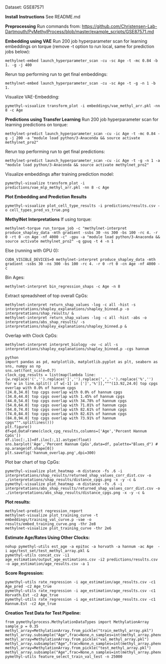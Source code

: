 Dataset: GSE87571

**Install Instructions**
See README.md

**Preprocessing**
Run commands from: https://github.com/Christensen-Lab-Dartmouth/PyMethylProcess/blob/master/example_scripts/GSE87571.md

**Embedding using VAE**
Run 200 job hyperparameter scan for learning embeddings on torque (remove -t option to run local, same for prediction jobs below):  
```
methylnet-embed launch_hyperparameter_scan -cu -sc Age -t -mc 0.84 -b 1. -g -j 400
```
Rerun top performing run to get final embeddings:
```
methylnet-embed launch_hyperparameter_scan -cu -sc Age -t -g -n 1 -b 1.
```
Visualize VAE-Embedding:
```
pymethyl-visualize transform_plot -i embeddings/vae_methyl_arr.pkl -nn 8 -c Age
```

**Predictions using Transfer Learning**
Run 200 job hyperparameter scan for learning predictions on torque:
```
methylnet-predict launch_hyperparameter_scan -cu -ic Age -t -mc 0.84 -g -j 200 -a "module load python/3-Anaconda && source activate methylnet_pro2"
```
Rerun top performing run to get final predictions:
```
methylnet-predict launch_hyperparameter_scan -cu -ic Age -t -g -n 1 -a "module load python/3-Anaconda && source activate methylnet_pro2"
```
Visualize embeddings after training prediction model:
```
pymethyl-visualize transform_plot -i predictions/vae_mlp_methyl_arr.pkl -nn 8 -c Age
```

**Plot Embedding and Prediction Results**
```
pymethyl-visualize plot_cell_type_results -i predictions/results.csv -o cell_types_pred_vs_true.png
```

**MethylNet Interpretations**
If using torque:  
```
methylnet-torque run_torque_job -c "methylnet-interpret produce_shapley_data -mth gradient -ssbs 30 -ns 300 -bs 100 -rc 4. -r 0 -rt 0 -cn Age -nf 4000 -c" -gpu -a "module load python/3-Anaconda && source activate methylnet_pro2" -q gpuq -t 4 -n 1
```
Else (running with GPU 0):  
```
CUDA_VISIBLE_DEVICES=0 methylnet-interpret produce_shapley_data -mth gradient -ssbs 30 -ns 300 -bs 100 -rc 4. -r 0 -rt 0 -cn Age -nf 4000 -c
```

Bin Ages:
```
methylnet-interpret bin_regression_shaps -c Age -n 8
```

Extract spreadsheet of top overall CpGs:
```
methylnet-interpret return_shap_values -log -c all -hist -s interpretations/shapley_explanations/shapley_binned.p -o  interpretations/shap_results/ &
methylnet-interpret return_shap_values -log -c all -hist -abs -o interpretations/abs_shap_results/ -s interpretations/shapley_explanations/shapley_binned.p &

```

Overlap with Clock CpGs:

```
methylnet-interpret interpret_biology -ov -c all -s interpretations/shapley_explanations/shapley_binned.p -cgs hannum

python
import pandas as pd, matplotlib, matplotlib.pyplot as plt, seaborn as sns, numpy as np
sns.set(font_scale=0.7)
clock_cpg_results = list(map(lambda line: [w.replace('(','').replace(']','').replace(',','-').replace('%','') for w in line.split() if w[-1] in [']','%']],"""(13.92,24.0] top cpgs overlap with 0.0% of hannum cpgs
(24.0,34.0] top cpgs overlap with 0.0% of hannum cpgs
(34.0,44.0] top cpgs overlap with 1.45% of hannum cpgs
(44.0,54.0] top cpgs overlap with 34.78% of hannum cpgs
(54.0,64.0] top cpgs overlap with 71.01% of hannum cpgs
(64.0,74.0] top cpgs overlap with 82.61% of hannum cpgs
(74.0,84.0] top cpgs overlap with 82.61% of hannum cpgs
(84.0,94.0] top cpgs overlap with 73.91% of hannum cpgs""".splitlines()))
plt.figure()
df=pd.DataFrame(clock_cpg_results,columns=['Age','Percent Hannum CpGs'])
df.iloc[:,1]=df.iloc[:,1].astype(float)
sns.barplot('Age','Percent Hannum CpGs',data=df, palette="Blues_d") # np.arange(df.shape[0])
plt.savefig('hannum_overlap.png',dpi=300)
```

Plot bar chart of top CpGs:
```
pymethyl-visualize plot_heatmap -m distance -fs .6 -i interpretations/shap_results/returned_shap_values_corr_dist.csv -o ./interpretations/shap_results/distance_cpgs.png -x -y -c &
pymethyl-visualize plot_heatmap -m distance -fs .6 -i interpretations/abs_shap_results/returned_shap_values_corr_dist.csv -o ./interpretations/abs_shap_results/distance_cpgs.png -x -y -c &
```

**Plot results:**
```
methylnet-predict regression_report
methylnet-visualize plot_training_curve -t embeddings/training_val_curve.p -vae -o results/embed_training_curve.png -thr 2e8
methylnet-visualize plot_training_curve -thr 2e6
```

**Estimate Age/Rates Using Other Clocks:**
```
nohup pymethyl-utils est_age -a epitoc -a horvath -a hannum -ac Age  -i age/test_set/test_methyl_array.pkl &
pymethyl-utils concat_csv -i1 age_estimation/output_age_estimations.csv -i2 predictions/results.csv -o age_estimation/age_results.csv -a 1
```

**Score Regression:**
```
pymethyl-utils rate_regression -i age_estimation/age_results.csv -c1 Age_pred -c2 Age_true
pymethyl-utils rate_regression -i age_estimation/age_results.csv -c1 Horvath.Est -c2 Age_true
pymethyl-utils rate_regression -i age_estimation/age_results.csv -c1 Hannum.Est -c2 Age_true
```

**Creation Test Data for Test Pipeline:**
```
from pymethylprocess.MethylationDataTypes import MethylationArray
sample_p = 0.35
methyl_array=MethylationArray.from_pickle("train_methyl_array.pkl")
methyl_array.subsample("Age",frac=None,n_samples=int(methyl_array.pheno.shape[0]*sample_p)).write_pickle("train_methyl_array_subsampled.pkl")
methyl_array=MethylationArray.from_pickle("val_methyl_array.pkl")
methyl_array.subsample("Age",frac=None,n_samples=int(methyl_array.pheno.shape[0]*sample_p)).write_pickle("val_methyl_array_subsampled.pkl")
methyl_array=MethylationArray.from_pickle("test_methyl_array.pkl")
methyl_array.subsample("Age",frac=None,n_samples=int(methyl_array.pheno.shape[0]*sample_p)).write_pickle("test_methyl_array_subsampled.pkl")
pymethyl-utils feature_select_train_val_test -n 25000
```
